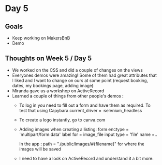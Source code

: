 # Day 5

## Goals
* Keep working on MakersBnB
* Demo

## Thoughts on Week 5 / Day 5
* We worked on the CSS and did a couple of changes on the views
* Everyones demos were amazing! Some of them had great attributes that I liked and I want to change on ours at some point (request booking, dates, my bookings page, adding image)
* Miranda gave us a workshop on ActiveRecord
* Learned a couple of things from other people's demos :
  * To log in you need to fill out a form and have them as required. To test that using Capybara.current_driver = :selenium_headless
  * To create a logo instantly, go to canva.com
  * Adding images when creating a listing:
    form enctype = 'multipart/form data'
      label for = image_file
      input type = 'file' name =..

    In the app : path = "./public/images/#{filename}" for where the images will be saved
  * I need to have a look on ActiveRecord and understand it a bit more.
